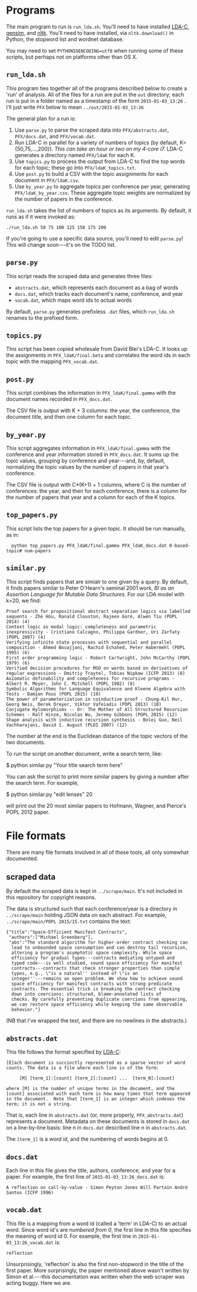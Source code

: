 # Programs

The main program to run is `run_lda.sh`. You'll need to have installed
[LDA-C](http://www.cs.princeton.edu/~blei/lda-c/index.html),
[gensim](https://radimrehurek.com/gensim/), and
[nltk](http://www.nltk.org/). You'll need to have installed, via
`nltk.download()` in Python, the stopword list and wordnet database.

You may need to set `PYTHONIOENCODING=utf8` when running some of these
scripts, but perhaps not on platforms other than OS X.

## `run_lda.sh`

This program ties together all of the programs described below to
create a 'run' of analysis. All of the files for a run are put in
the `out` directory; each run is put in a folder named as a
timestamp of the form `2015-01-03_13:26` . I'll just write `PFX`
below to mean `../out/2015-01-03_13:26`

The general plan for a run is:
  1. Use `parse.py` to parse the scraped data into
     `PFX/abstracts.dat`, `PFX/docs.dat`, and `PFX/vocab.dat`.
  2. Run LDA-C in parallel for a variety of numbers of topics (by
     default, K={50,75,...,200}). _This can take an hour or two
     on my 4-core i7._ LDA-C generates a directory named
     `PFX/ldaK` for each K.
  3. Use `topics.py` to process the output from LDA-C to find the
     top words for each topic; these go into `PFX/ldaK_topics.txt`.
  4. Use `post.py` to build a CSV with the topic assignments for
     each document in `PFX/ldaK.csv`.
  5. Use `by_year.py` to aggregate topics per conference per year,
     generating `PFX/ldaK_by_year.csv`. These aggregate topic
     weights are normalized by the number of papers in the
     conference.

`run_lda.sh` takes the list of numbers of topics as its arguments. By
default, it runs as if it were invoked as:

```
./run_lda.sh 50 75 100 125 150 175 200
```

If you're going to use a specific data source, you'll need to edit
`parse.py`! This will change soon---it's on the TODO list.

## `parse.py`

This script reads the scraped data and generates three files:

* `abstracts.dat`, which represents each document as a bag of words
* `docs.dat`, which tracks each document's name, conference, and year
* `vocab.dat`, which maps word ids to actual words
  
By default, `parse.py` generates prefixless `.dat` files, which
`run_lda.sh` renames to the prefixed form.

## `topics.py`

This script has been copied wholesale from David Blei's LDA-C. It
looks up the assignments in `PFX_ldaK/final.beta` and correlates the
word ids in each topic with the mapping `PFX_vocab.dat`.

## `post.py`

This script combines the information in `PFX_ldaK/final.gamma` with
the document names recorded in `PFX_docs.dat`.

The CSV file is output with K + 3 columns: the year, the conference,
the document title, and then one column for each topic.

## `by_year.py`

This script aggregates information in `PFX_ldaK/final.gamma` with the
conference and year information stored in `PFX_docs.dat`. It sums up
the topic values, grouping by conference and year---and, by, default,
normalizing the topic values by the number of papers in that year's
conference.

The CSV file is output with C*(K+1) + 1 columns, where C is the number
of conferences: the year, and then for each conference, there is a
column for the number of papers that year and a column for each of the
K topics.

## `top_papers.py`

This script lists the top papers for a given topic. It should be run
manually, as in:

```
  python top_papers.py PFX_ldaK/final.gamma PFX_ldaK_docs.dat 0-based-topic# num-papers
```

## `similar.py`

This script finds papers that are simialr to one given by a query. By
default, it finds papers similar to Peter O'Hearn's seminal 2001 work,
_BI as an Assertion Language for Mutable Data Structures_. For our LDA
model with k=20, we find:

```
Proof search for propositional abstract separation logics via labelled sequents - Zhé Hóu, Ranald Clouston, Rajeev Goré, Alwen Tiu (POPL 2014) (4)
Context logic as modal logic: completeness and parametric inexpressivity - Cristiano Calcagno, Philippa Gardner, Uri Zarfaty (POPL 2007) (4)
Verifying infinite state processes with sequential and parallel composition - Ahmed Bouajjani, Rachid Echahed, Peter Habermehl (POPL 1995) (6)
First order programming logic - Robert Cartwright, John McCarthy (POPL 1979) (6)
Verified decision procedures for MSO on words based on derivatives of regular expressions - Dmitriy Traytel, Tobias Nipkow (ICFP 2013) (8)
Axiomatic definability and completeness for recursive programs - Albert R. Meyer, John C. Mitchell (POPL 1982) (8)
Symbolic Algorithms for Language Equivalence and Kleene Algebra with Tests - Damien Pous (POPL 2015) (10)
The power of parameterization in coinductive proof - Chung-Kil Hur, Georg Neis, Derek Dreyer, Viktor Vafeiadis (POPL 2013) (10)
Conjugate Hylomorphisms -- Or: The Mother of All Structured Recursion Schemes - Ralf Hinze, Nicolas Wu, Jeremy Gibbons (POPL 2015) (12)
Shape analysis with inductive recursion synthesis - Bolei Guo, Neil Vachharajani, David I. August (PLDI 2007) (12)
```

The number at the end is the Euclidean distance of the topic vectors
of the two documents.

To run the script on another document, write a search term, like:

  $ python similar.py "Your title search term here"

You can ask the script to print more similar papers by giving a number
after the search term. For example,

  $ python similar.py "edit lenses" 20

will print out the 20 most similar papers to Hofmann, Wagner, and
Pierce's POPL 2012 paper.

# File formats

There are many file formats involved in all of these tools, all only
somewhat documented.

## scraped data

By default the scraped data is kept in `../scrape/main`. It's not
included in this repository for copyright reasons.

The data is structured such that each conference/year is a directory
in `../scrape/main` holding JSON data on each abstract. For example,
`../scrape/main/POPL 2015/15.txt` contains the text:

```
{"title":"Space-Efficient Manifest Contracts",
 "authors":["Michael Greenberg"],
 "abs":"The standard algorithm for higher-order contract checking can
  lead to unbounded space consumption and can destroy tail recursion,
  altering a program's asymptotic space complexity. While space
  efficiency for gradual types---contracts mediating untyped and
  typed code---is well studied, sound space efficiency for manifest
  contracts---contracts that check stronger properties than simple
  types, e.g., \"is a natural'' instead of \"is an
  integer''---remains an open problem. We show how to achieve sound
  space efficiency for manifest contracts with strong predicate
  contracts. The essential trick is breaking the contract checking
  down into coercions: structured, blame-annotated lists of
  checks. By carefully preventing duplicate coercions from appearing,
  we can restore space efficiency while keeping the same observable
  behavior."}
```

(NB that I've wrapped the text, and there are no newlines in the abstracts.)

## `abstracts.dat`

This file follows the format specified by
[LDA-C](http://www.cs.princeton.edu/~blei/lda-c/readme.txt):

```
[E]ach document is succinctly represented as a sparse vector of word
counts. The data is a file where each line is of the form:

     [M] [term_1]:[count] [term_2]:[count] ...  [term_N]:[count]

where [M] is the number of unique terms in the document, and the
[count] associated with each term is how many times that term appeared
in the document.  Note that [term_1] is an integer which indexes the
term; it is not a string.
```

That is, each line in `abstracts.dat` (or, more properly,
`PFX_abstracts.dat`) represents a document. Metadata on these
documents is stored in `docs.dat` on a line-by-line basis: line n in
`docs.dat` described line n in `abstracts.dat`.

The `[term_1]` is a _word id_, and the numbering of words begins at 0.

## `docs.dat`

Each line in this file gives the title, authors, conference, and year
for a paper. For example, the first line of `2015-01-03_13:26_docs.dat` is:

```
A reflection on call-by-value - Simon Peyton Jones Will Partain André Santos (ICFP 1996)
```

## `vocab.dat`

This file is a mapping from a word id (called a 'term' in LDA-C) to an
actual word. Since word id's are _numbered from 0_, the first line in
this file specifies the meaning of word id 0. For example, the first
line in `2015-01-03_13:26_vocab.dat` is:

```
reflection
```

Unsurprisingly, 'reflection' is also the first non-stopword in the
title of the first paper. More surprisingly, the paper mentioned above
wasn't written by Simon et al.---this documentation was written when
the web scraper was acting buggy. Here we are.
